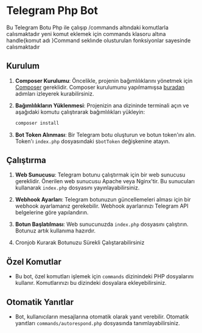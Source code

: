 

# Telegram Php Bot 

Bu Telegram Botu Php ile çalışıp /commands altındaki komutlarla calısmaktadır yeni komut eklemek için commands klasoru altına  handle{komut adı }Command seklınde olusturulan fonksiyonlar sayesinde calısmaktadır 

## Kurulum

1. **Composer Kurulumu**: Öncelikle, projenin bağımlılıklarını yönetmek için [Composer](https://getcomposer.org/) gereklidir. Composer kurulumunu yapılmamışsa [buradan](https://getcomposer.org/doc/00-intro.md#installation-linux-unix-macos) adımları izleyerek kurabilirsiniz.

2. **Bağımlılıkların Yüklenmesi**: Projenizin ana dizininde terminali açın ve aşağıdaki komutu çalıştırarak bağımlılıkları yükleyin:

    ```bash
    composer install
    ```

3. **Bot Token Alınması**: Bir Telegram botu oluşturun ve botun token'ını alın. Token'ı `index.php` dosyasındaki `$botToken` değişkenine atayın.

## Çalıştırma

1. **Web Sunucusu**: Telegram botunu çalıştırmak için bir web sunucusu gereklidir. Önerilen web sunucusu Apache veya Nginx'tir. Bu sunucuları kullanarak `index.php` dosyasını yayınlayabilirsiniz.

2. **Webhook Ayarları**: Telegram botunuzun güncellemeleri alması için bir webhook ayarlamanız gerekebilir. Webhook ayarlarınızı Telegram API belgelerine göre yapılandırın.

3. **Botun Başlatılması**: Web sunucunuzda `index.php` dosyasını çalıştırın. Botunuz artık kullanıma hazırdır.
   
4. Cronjob Kurarak Botunuzu Sürekli Çalıştarabilirsiniz

## Özel Komutlar

- Bu bot, özel komutları işlemek için `commands` dizinindeki PHP dosyalarını kullanır. Komutlarınızı bu dizindeki dosyalara ekleyebilirsiniz.

## Otomatik Yanıtlar

- Bot, kullanıcıların mesajlarına otomatik olarak yanıt verebilir. Otomatik yanıtları `commands/autorespond.php` dosyasında tanımlayabilirsiniz.


